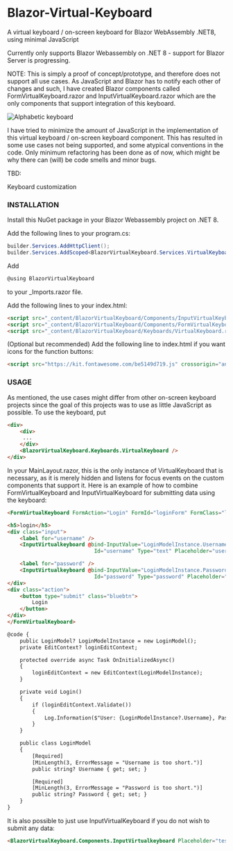 # Blazor-Virtual-Keyboard
A virtual keyboard / on-screen keyboard for Blazor WebAssembly .NET8, using minimal JavaScript

Currently only supports Blazor Webassembly on .NET 8 - support for Blazor Server is progressing.

NOTE: This is simply a proof of concept/prototype, and therefore does not support all use cases. As JavaScript and Blazor has to notify each other of changes and such, I have created Blazor components called FormVirtualKeyboard.razor and InputVirtualKeyboard.razor which are the only components that support integration of this keyboard.

![Alphabetic keyboard](https://i.imgur.com/a/A15qSeE)

I have tried to minimize the amount of JavaScript in the implementation of this virtual keyboard / on-screen keyboard component. This has resulted in some use cases not being supported, and some atypical conventions in the code. Only minimum refactoring has been done as of now, which might be why there can (will) be code smells and minor bugs.

TBD:

Keyboard customization
### INSTALLATION

Install this NuGet package in your Blazor Webassembly project on .NET 8.

Add the following lines to your program.cs: 
```csharp
builder.Services.AddHttpClient(); 
builder.Services.AddScoped<BlazorVirtualKeyboard.Services.VirtualKeyboardService>();
```

Add 
```csharp
@using BlazorVirtualKeyboard 
```
to your _Imports.razor file.

Add the following lines to your index.html: 
```html
<script src="_content/BlazorVirtualKeyboard/Components/InputVirtualKeyboard.razor.js"></script> 
<script src="_content/BlazorVirtualKeyboard/Components/FormVirtualKeyboard.razor.js"></script> 
<script src="_content/BlazorVirtualKeyboard/Keyboards/VirtualKeyboard.razor.js"></script>
```

(Optional but recommended) Add the following line to index.html if you want icons for the function buttons: 
```html
<script src="https://kit.fontawesome.com/be5149d719.js" crossorigin="anonymous"></script>
```

### USAGE
As mentioned, the use cases might differ from other on-screen keyboard projects since the goal of this projects was to use as little JavaScript as possible. To use the keyboard, put
```html
<div>
    <div>
     ... 
    </div> 
    <BlazorVirtualKeyboard.Keyboards.VirtualKeyboard /> 
</div>
```

In your MainLayout.razor, this is the only instance of VirtualKeyboard that is necessary, as it is merely hidden and listens for focus events on the custom components that support it. Here is an example of how to combine FormVirtualKeyboard and InputVirtualKeyboard for submitting data using the keyboard: 
```html
<FormVirtualKeyboard FormAction="Login" FormId="loginForm" FormClass="login-form row-1 test-form" EditContext="loginEditContext">

<h5>login</h5>
<div class="input">
    <label for="username" />
    <InputVirtualkeyboard @bind-InputValue="LoginModelInstance.Username"
                            Id="username" Type="text" Placeholder="username" />

    <label for="password" />
    <InputVirtualkeyboard @bind-InputValue="LoginModelInstance.Password"
                            Id="password" Type="password" Placeholder="password" />
</div>
<div class="action">
    <button type="submit" class="bluebtn">
        Login
    </button>
</div>
</FormVirtualKeyboard>

@code {
    public LoginModel? LoginModelInstance = new LoginModel();
    private EditContext? loginEditContext;

    protected override async Task OnInitializedAsync()
    {
        loginEditContext = new EditContext(LoginModelInstance);
    }

    private void Login()
    {
        if (loginEditContext.Validate())
        {
            Log.Information($"User: {LoginModelInstance?.Username}, Password: {LoginModelInstance?.Password}");
        }
    }

    public class LoginModel
    {
        [Required]
        [MinLength(3, ErrorMessage = "Username is too short.")]
        public string? Username { get; set; }

        [Required]
        [MinLength(3, ErrorMessage = "Password is too short.")]
        public string? Password { get; set; }
    }
}
```
It is also possible to just use InputVirtualKeyboard if you do not wish to submit any data:
```html
<BlazorVirtualKeyboard.Components.InputVirtualkeyboard Placeholder="test" Id="test" Type="text"/>
```
